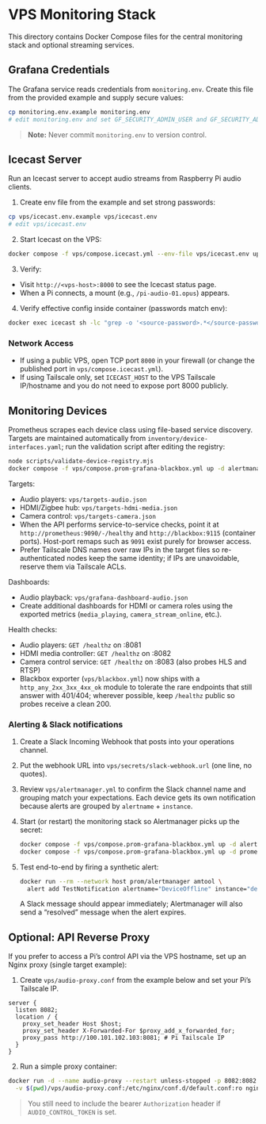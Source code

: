# VPS Monitoring Stack

This directory contains Docker Compose files for the central monitoring stack and optional streaming services.

## Grafana Credentials

The Grafana service reads credentials from `monitoring.env`. Create this file
from the provided example and supply secure values:

```bash
cp monitoring.env.example monitoring.env
# edit monitoring.env and set GF_SECURITY_ADMIN_USER and GF_SECURITY_ADMIN_PASSWORD
```

> **Note:** Never commit `monitoring.env` to version control.

## Icecast Server

Run an Icecast server to accept audio streams from Raspberry Pi audio clients.

1) Create env file from the example and set strong passwords:

```bash
cp vps/icecast.env.example vps/icecast.env
# edit vps/icecast.env
```

2) Start Icecast on the VPS:

```bash
docker compose -f vps/compose.icecast.yml --env-file vps/icecast.env up -d
```

3) Verify:

- Visit `http://<vps-host>:8000` to see the Icecast status page.
- When a Pi connects, a mount (e.g., `/pi-audio-01.opus`) appears.

4) Verify effective config inside container (passwords match env):

```bash
docker exec icecast sh -lc "grep -o '<source-password>.*</source-password>' /etc/icecast.xml || true"
```

### Network Access

- If using a public VPS, open TCP port `8000` in your firewall (or change the published port in `vps/compose.icecast.yml`).
- If using Tailscale only, set `ICECAST_HOST` to the VPS Tailscale IP/hostname and you do not need to expose port 8000 publicly.

## Monitoring Devices

Prometheus scrapes each device class using file-based service discovery. Targets are maintained automatically from `inventory/device-interfaces.yaml`; run the validation script after editing the registry:

```bash
node scripts/validate-device-registry.mjs
docker compose -f vps/compose.prom-grafana-blackbox.yml up -d alertmanager prometheus grafana blackbox
```

Targets:

- Audio players: `vps/targets-audio.json`
- HDMI/Zigbee hub: `vps/targets-hdmi-media.json`
- Camera control: `vps/targets-camera.json`
- When the API performs service-to-service checks, point it at `http://prometheus:9090/-/healthy` and `http://blackbox:9115` (container ports). Host-port remaps such as `9091` exist purely for browser access.
- Prefer Tailscale DNS names over raw IPs in the target files so re-authenticated nodes keep the same identity; if IPs are unavoidable, reserve them via Tailscale ACLs.

Dashboards:

- Audio playback: `vps/grafana-dashboard-audio.json`
- Create additional dashboards for HDMI or camera roles using the exported metrics (`media_playing`, `camera_stream_online`, etc.).

Health checks:

- Audio players: `GET /healthz` on :8081
- HDMI media controller: `GET /healthz` on :8082
- Camera control service: `GET /healthz` on :8083 (also probes HLS and RTSP)
- Blackbox exporter (`vps/blackbox.yml`) now ships with a `http_any_2xx_3xx_4xx_ok` module to tolerate the rare endpoints that still answer with 401/404; wherever possible, keep `/healthz` public so probes receive a clean 200.


### Alerting & Slack notifications

1. Create a Slack Incoming Webhook that posts into your operations channel.
2. Put the webhook URL into `vps/secrets/slack-webhook.url` (one line, no quotes).
3. Review `vps/alertmanager.yml` to confirm the Slack channel name and grouping match your expectations. Each device gets its own notification because alerts are grouped by `alertname` + `instance`.
4. Start (or restart) the monitoring stack so Alertmanager picks up the secret:

   ```bash
   docker compose -f vps/compose.prom-grafana-blackbox.yml up -d alertmanager
   docker compose -f vps/compose.prom-grafana-blackbox.yml up -d prometheus grafana blackbox
   ```

5. Test end-to-end by firing a synthetic alert:

   ```bash
   docker run --rm --network host prom/alertmanager amtool \
     alert add TestNotification alertname="DeviceOffline" instance="demo" job="audio-player"
   ```

   A Slack message should appear immediately; Alertmanager will also send a “resolved” message when the alert expires.

## Optional: API Reverse Proxy

If you prefer to access a Pi’s control API via the VPS hostname, set up an Nginx proxy (single target example):

1) Create `vps/audio-proxy.conf` from the example below and set your Pi’s Tailscale IP.

```nginx
server {
  listen 8082;
  location / {
    proxy_set_header Host $host;
    proxy_set_header X-Forwarded-For $proxy_add_x_forwarded_for;
    proxy_pass http://100.101.102.103:8081; # Pi Tailscale IP
  }
}
```

2) Run a simple proxy container:

```bash
docker run -d --name audio-proxy --restart unless-stopped -p 8082:8082 \
  -v $(pwd)/vps/audio-proxy.conf:/etc/nginx/conf.d/default.conf:ro nginx:alpine
```

> You still need to include the bearer `Authorization` header if `AUDIO_CONTROL_TOKEN` is set.
